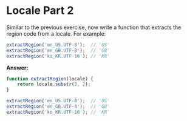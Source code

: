 # Locale Part 2

Similar to the previous exercise, now write a function that extracts the region code from a locale. For example:



```js
extractRegion('en_US.UTF-8');  // 'US'
extractRegion('en_GB.UTF-8');  // 'GB'
extractRegion('ko_KR.UTF-16'); // 'KR'
```


**Answer:**

```js
function extractRegion(locale) {
    return locale.substr(3, 2);
}

extractRegion('en_US.UTF-8');  // 'US'
extractRegion('en_GB.UTF-8');  // 'GB'
extractRegion('ko_KR.UTF-16'); // 'KR'
```